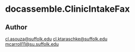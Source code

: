 # docassemble.ClinicIntakeFax



## Author
cl.asouza@suffolk.edu
cl.ktaraschke@suffolk.edu
mcarroll11@su.suffolk.edu
